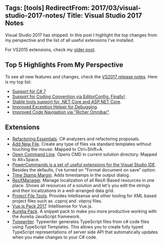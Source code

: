 Tags: [tools]
RedirectFrom: 2017/03/visual-studio-2017-notes/
Title: Visual Studio 2017 Notes
---

Visual Studio 2017 has shipped. In this post I highlight the top changes from my perspective and the list of all useful extensions I've installed.<!--excerpt-->

For VS2015 extensions, check my [older post](/2016/12/vs2016-extensions/).

## Top 5 Highlights From My Perspective

To see all new features and changes, check the [VS2017 release notes](https://www.visualstudio.com/en-us/news/releasenotes/vs2017-relnotes). Here is my top list:

* [Support for C# 7](https://www.visualstudio.com/en-us/news/releasenotes/vs2017-relnotes#csharpvb)
* [Support for Coding Convention via EditorConfig. Finally!](https://www.visualstudio.com/en-us/news/releasenotes/vs2017-relnotes#coding-convention-support-via-editorconfig).
* [Stable tools support for .NET Core and ASP.NET Core](https://www.visualstudio.com/en-us/news/releasenotes/vs2017-relnotes#dotnetcore).
* [Improved Exception Helper for Debugging](https://www.visualstudio.com/en-us/news/releasenotes/vs2017-relnotes#debug).
* [Improved Code Navigation via "Richer Omnibar"](https://www.visualstudio.com/en-us/news/releasenotes/vs2017-relnotes#a-idbetternav-aimproved-code-navigation).

## Extensions

* [Refactoring Essentials](http://vsrefactoringessentials.com/). C# analyzers and refactoring proposals.
* [Add New File](https://marketplace.visualstudio.com/items?itemName=MadsKristensen.AddNewFile). Create any type of files via standard templates without touching the mouse. Mapped to Ctrl+Shift+A.
* [Open Command Line](https://marketplace.visualstudio.com/items?itemName=MadsKristensen.OpenCommandLine). Opens CMD in current solution directory. Mapped to Alt+Space.
* [PowerCommands is a set of useful extensions for the Visual Studio IDE](https://marketplace.visualstudio.com/items?itemName=VisualStudioProductTeam.PowerCommandsforVisualStudio). Besides the defaults, I've turned on "Format document on save" option. 
* [Time Stamp Margin](https://marketplace.visualstudio.com/items?itemName=VisualStudioProductTeam.TimeStampMargin). Adds timestamps in the output dialog.
* [ResXManager](https://marketplace.visualstudio.com/items?itemName=TomEnglert.ResXManager). Manage localization of all ResX-Based resources in one place. Shows all resources of a solution and let's you edit the strings and their localizations in a well-arranged data grid.
* [Project File Tools](https://marketplace.visualstudio.com/items?itemName=MadsKristensen.ProjectFileTools). Provides Intellisense and other tooling for XML based project files such as .csproj and .vbproj files.
* [Vue.js Pack 2017](https://marketplace.visualstudio.com/items?itemName=MadsKristensen.VuejsPack-18329). Intellisense for Vue.js.
* [Aurelia Pack](https://marketplace.visualstudio.com/items?itemName=MadsKristensen.AureliaPack). A snippet pack to make you more productive working with the Aurelia JavaScript framework.
* [Typewriter](https://marketplace.visualstudio.com/items?itemName=frhagn.Typewriter). Typewriter generates TypeScript files from c# code files using TypeScript Templates. This allows you to create fully typed TypeScript representations of server side API that automatically updates when you make changes to your C# code.

